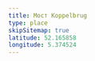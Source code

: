 ```yaml
---
title: Мост Koppelbrug
type: place
skipSitemap: true
latitude: 52.165858
longitude: 5.374524
---
```

